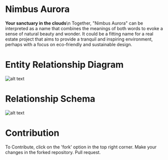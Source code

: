 # **Nimbus Aurora**
**Your sanctuary in the clouds**\n
Together, "Nimbus Aurora" can be interpreted as a name that combines the meanings of both words to evoke a sense of natural beauty and wonder. It could be a fitting name for a real estate project that aims to provide a tranquil and inspiring environment, perhaps with a focus on eco-friendly and sustainable design.

# Entity Relationship Diagram

![alt text](https://github.com/anant-357/DBMS_IIITG_Project/blob/main/ER.png?raw=true)

# Relationship Schema

![alt text](https://github.com/anant-357/DBMS_IIITG_Project/blob/main/RS.png?raw=true)

# Contribution
To Contribute, click on the 'fork' option in the top right corner.
Make your changes in the forked repository.
Pull request.
